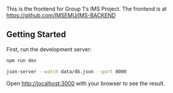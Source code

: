 This is the frontend for Group 1's IMS Project. The frontend is at https://github.com/IMSEMU/IMS-BACKEND

## Getting Started

First, run the development server:

```bash
npm run dev

json-server --watch data/db.json --port 8000
```

Open [http://localhost:3000](http://localhost:3000) with your browser to see the result.

